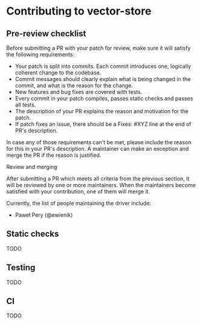 # Contributing to vector-store

## Pre-review checklist

Before submitting a PR with your patch for review, make sure it will satisfy
the following requirements:

- Your patch is split into commits. Each commit introduces one, logically
  coherent change to the codebase.
- Commit messages should clearly explain what is being changed in the commit,
  and what is the reason for the change.
- New features and bug fixes are covered with tests.
- Every commit in your patch compiles, passes static checks and passes all
  tests.
- The description of your PR explains the reason and motivation for the patch.
- If patch fixes an issue, there should be a Fixes: #XYZ line at the end of
  PR's description.

In case any of those requirements can't be met, please include the reason for
this in your PR's description. A maintainer can make an exception and merge the
PR if the reason is justified.

Review and merging

After submitting a PR which meets all criteria from the previous section, it
will be reviewed by one or more maintainers. When the maintainers become
satisfied with your contribution, one of them will merge it.

Currently, the list of people maintaining the driver include:

- Paweł Pery (@ewienik)

## Static checks

TODO

## Testing

TODO

## CI

TODO
